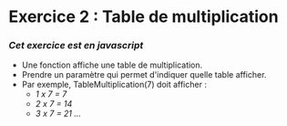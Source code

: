 # **Exercice 2 : Table de multiplication**

### ***Cet exercice est en javascript***



* Une fonction affiche une table de multiplication.
* Prendre un paramètre qui permet d'indiquer quelle table afficher.
* Par exemple, TableMultiplication(7) doit afficher :
    - *1 x 7 = 7*
    - *2 x 7 = 14*
    - *3 x 7 = 21 ...*